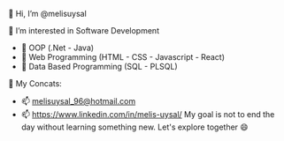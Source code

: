 👋 Hi, I’m @melisuysal

👀 I’m interested in Software Development
- 🌱 OOP (.Net - Java)
- 🌱 Web Programming (HTML - CSS - Javascript - React)
- 🌱 Data Based Programming (SQL - PLSQL)

💞️ My Concats:

- 📫 melisuysal_96@hotmail.com
- 📫 https://www.linkedin.com/in/melis-uysal/
My goal is not to end the day without learning something new. Let's explore together 😄

<!---
melisuysal/melisuysal is a ✨ special ✨ repository because its `README.md` (this file) appears on your GitHub profile.
You can click the Preview link to take a look at your changes.
--->
